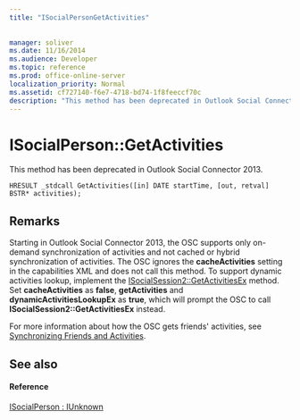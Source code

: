 ```yaml
---
title: "ISocialPersonGetActivities"
 
 
manager: soliver
ms.date: 11/16/2014
ms.audience: Developer
ms.topic: reference
ms.prod: office-online-server
localization_priority: Normal
ms.assetid: cf727140-f6e7-4718-bd74-1f8feeccf70c
description: "This method has been deprecated in Outlook Social Connector 2013."
---
```


# ISocialPerson::GetActivities

This method has been deprecated in Outlook Social Connector 2013.
  
```
HRESULT _stdcall GetActivities([in] DATE startTime, [out, retval] BSTR* activities);
```

## Remarks

Starting in Outlook Social Connector 2013, the OSC supports only on-demand synchronization of activities and not cached or hybrid synchronization of activities. The OSC ignores the **cacheActivities** setting in the capabilities XML and does not call this method. To support dynamic activities lookup, implement the [ISocialSession2::GetActivitiesEx](isocialsession2-getactivitiesex.md) method. Set **cacheActivities** as **false**, **getActivities** and **dynamicActivitiesLookupEx** as **true**, which will prompt the OSC to call **ISocialSession2::GetActivitiesEx** instead. 
  
For more information about how the OSC gets friends' activities, see [Synchronizing Friends and Activities](synchronizing-friends-and-activities.md). 
  
## See also

#### Reference

[ISocialPerson : IUnknown](isocialpersoniunknown.md)

